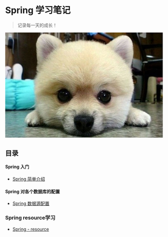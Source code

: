 # Spring 学习笔记
> 记录每一天的成长！

![Image text](../IMG/moji/dog.jpg)

## 目录

#### Spring 入门
- [Spring 简单介绍](./Spring-basic.md)

#### Spring 对各个数据库的配置
- [Spring 数据源配置](./Spring-dataSource.md)

### Spring resource学习
- [Spring - resource](./spring/Spring-resource.md)



